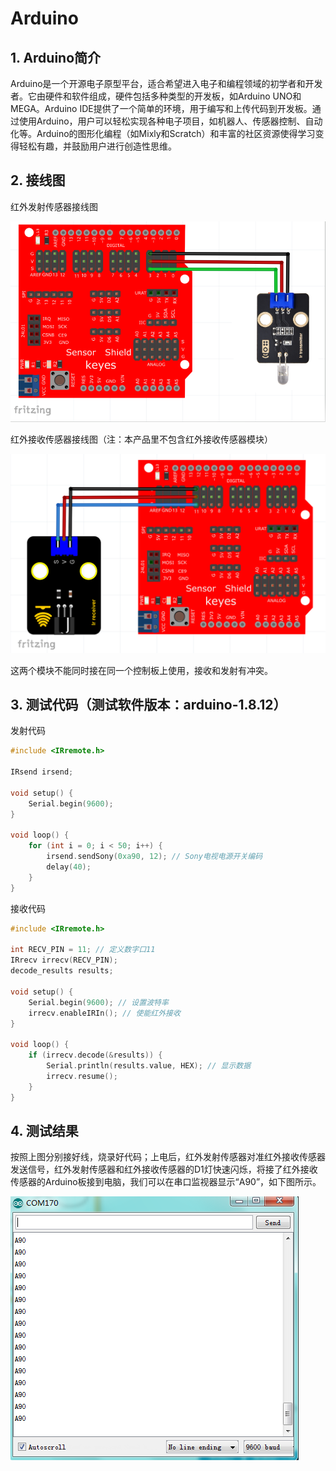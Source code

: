# Arduino


## 1. Arduino简介  

Arduino是一个开源电子原型平台，适合希望进入电子和编程领域的初学者和开发者。它由硬件和软件组成，硬件包括多种类型的开发板，如Arduino UNO和MEGA。Arduino IDE提供了一个简单的环境，用于编写和上传代码到开发板。通过使用Arduino，用户可以轻松实现各种电子项目，如机器人、传感器控制、自动化等。Arduino的图形化编程（如Mixly和Scratch）和丰富的社区资源使得学习变得轻松有趣，并鼓励用户进行创造性思维。  

## 2. 接线图  

红外发射传感器接线图  

![](media/34f01e4fb6e32ae61415bc6d5e8f7c12.png)  

红外接收传感器接线图（注：本产品里不包含红外接收传感器模块）  

![](media/f97587ced1c2fcc2aae424f833a99498.png)  

这两个模块不能同时接在同一个控制板上使用，接收和发射有冲突。  

## 3. 测试代码（测试软件版本：arduino-1.8.12）  

发射代码  

```cpp  
#include <IRremote.h>  

IRsend irsend;  

void setup() {  
    Serial.begin(9600);  
}  

void loop() {  
    for (int i = 0; i < 50; i++) {  
        irsend.sendSony(0xa90, 12); // Sony电视电源开关编码  
        delay(40);  
    }  
}  
```  

接收代码  

```cpp  
#include <IRremote.h>  

int RECV_PIN = 11; // 定义数字口11  
IRrecv irrecv(RECV_PIN);  
decode_results results;  

void setup() {  
    Serial.begin(9600); // 设置波特率  
    irrecv.enableIRIn(); // 使能红外接收  
}  

void loop() {  
    if (irrecv.decode(&results)) {  
        Serial.println(results.value, HEX); // 显示数据  
        irrecv.resume();  
    }  
}  
```  

## 4. 测试结果  

按照上图分别接好线，烧录好代码；上电后，红外发射传感器对准红外接收传感器发送信号，红外发射传感器和红外接收传感器的D1灯快速闪烁，将接了红外接收传感器的Arduino板接到电脑，我们可以在串口监视器显示“A90”，如下图所示。  

![](media/eaed37f981002693049a74efdd06e698.png)







